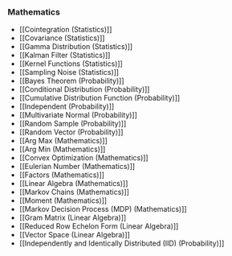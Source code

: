 ### Mathematics
- [[Cointegration (Statistics)]]
- [[Covariance (Statistics)]]
- [[Gamma Distribution (Statistics)]]
- [[Kalman Filter (Statistics)]]
- [[Kernel Functions (Statistics)]]
- [[Sampling Noise (Statistics)]]
- [[Bayes Theorem (Probability)]]
- [[Conditional Distribution (Probability)]]
- [[Cumulative Distribution Function (Probability)]]
- [[Independent (Probability)]]
- [[Multivariate Normal (Probability)]]
- [[Random Sample (Probability)]]
- [[Random Vector (Probability)]]
- [[Arg Max (Mathematics)]]
- [[Arg Min (Mathematics)]]
- [[Convex Optimization (Mathematics)]]
- [[Eulerian Number (Mathematics)]]
- [[Factors (Mathematics)]]
- [[Linear Algebra (Mathematics)]]
- [[Markov Chains (Mathematics)]]
- [[Moment (Mathematics)]]
- [[Markov Decision Process (MDP) (Mathematics)]]
- [[Gram Matrix (Linear Algebra)]]
- [[Reduced Row Echelon Form (Linear Algebra)]]
- [[Vector Space (Linear Algebra)]]
- [[Independently and Identically Distributed (IID) (Probability)]]
